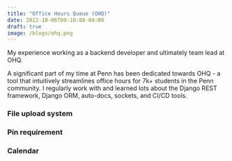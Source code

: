 ```yaml
---
title: "Office Hours Queue (OHQ)"
date: 2022-10-06T09:10:08-04:00
draft: true
image: /blogs/ohq.png
---
```


My experience working as a backend developer and ultimately team lead at OHQ.
<!--more -->
A significant part of my time at Penn has been dedicated towards OHQ - a tool that
intuitively streamlines office hours for 7k+ students in the Penn community. I regularly work
with and learned lots about the Django REST framework, Django ORM, auto-docs, sockets, and
CI/CD tools.
### File upload system
### Pin requirement
### Calendar